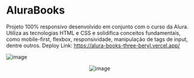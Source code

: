 # AluraBooks

Projeto 100% responsivo desenvolvido em conjunto com o curso da Alura. Utiliza as tecnologias HTML e CSS e solidifica conceitos fundamentais, como mobile-first, flexbox, responsividade, manipulação de tags de input, dentre outros.
Deploy Link: https://alura-books-three-beryl.vercel.app/
  
![image](https://github.com/user-attachments/assets/3343cf42-38be-4a50-87fe-61a43f9d02f2) 
<p align="center">
  <img src="https://github.com/user-attachments/assets/c2056e1b-bd53-4d94-b673-3b8d98b382f8" alt="image" />
</p>


